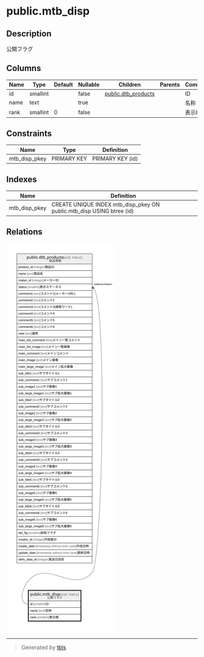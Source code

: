 # public.mtb_disp

## Description

公開フラグ

## Columns

| Name | Type | Default | Nullable | Children | Parents | Comment |
| ---- | ---- | ------- | -------- | -------- | ------- | ------- |
| id | smallint |  | false | [public.dtb_products](public.dtb_products.md) |  | ID |
| name | text |  | true |  |  | 名称 |
| rank | smallint | 0 | false |  |  | 表示順 |

## Constraints

| Name | Type | Definition |
| ---- | ---- | ---------- |
| mtb_disp_pkey | PRIMARY KEY | PRIMARY KEY (id) |

## Indexes

| Name | Definition |
| ---- | ---------- |
| mtb_disp_pkey | CREATE UNIQUE INDEX mtb_disp_pkey ON public.mtb_disp USING btree (id) |

## Relations

![er](public.mtb_disp.svg)

---

> Generated by [tbls](https://github.com/k1LoW/tbls)
